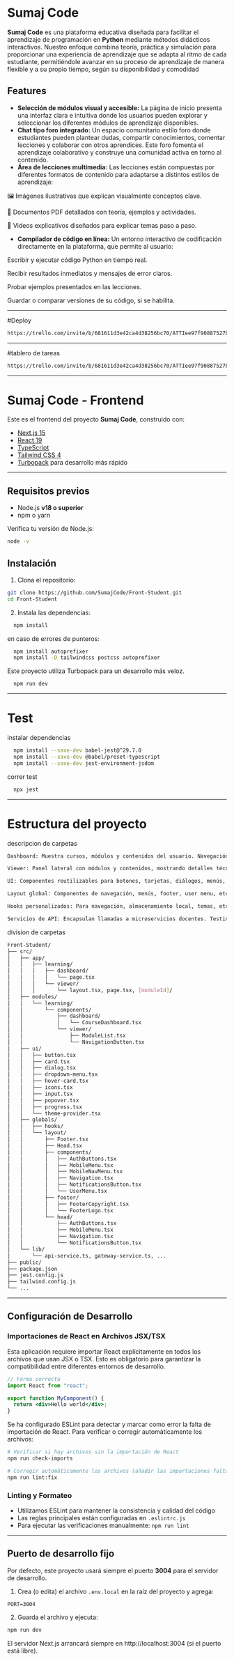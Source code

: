# Sumaj Code

**Sumaj Code** es una plataforma educativa diseñada para facilitar el aprendizaje de programación en **Python** mediante métodos didácticos interactivos. Nuestro enfoque combina teoría, práctica y simulación para proporcionar una experiencia de aprendizaje que se adapta al ritmo de cada estudiante, permitiéndole avanzar en su proceso de aprendizaje de manera flexible y a su propio tiempo, según su disponibilidad y comodidad

## Features

- **Selección de módulos visual y accesible:**
La página de inicio presenta una interfaz clara e intuitiva donde los usuarios pueden explorar y seleccionar los diferentes módulos de aprendizaje disponibles.
- **Chat tipo foro integrado:**
Un espacio comunitario estilo foro donde estudiantes pueden plantear dudas, compartir conocimientos, comentar lecciones y colaborar con otros aprendices. Este foro fomenta el aprendizaje colaborativo y construye una comunidad activa en torno al contenido.
- **Área de lecciones multimedia:**
Las lecciones están compuestas por diferentes formatos de contenido para adaptarse a distintos estilos de aprendizaje:

🖼️ Imágenes ilustrativas que explican visualmente conceptos clave.

📄 Documentos PDF detallados con teoría, ejemplos y actividades.

🎥 Videos explicativos diseñados para explicar temas paso a paso.
- **Compilador de código en línea:**
Un entorno interactivo de codificación directamente en la plataforma, que permite al usuario:

Escribir y ejecutar código Python en tiempo real.

Recibir resultados inmediatos y mensajes de error claros.

Probar ejemplos presentados en las lecciones.

Guardar o comparar versiones de su código, si se habilita.

---

#Deploy
```bash
https://trello.com/invite/b/681611d3e42ca4d38256bc70/ATTIee97f90887527b6624129cc054cccf5f75A69B1D/plataorm-for-pograming-gensoft](https://front-student-git-main-mortalwings-projects.vercel.app/
```

---

#tablero de tareas
```bash
https://trello.com/invite/b/681611d3e42ca4d38256bc70/ATTIee97f90887527b6624129cc054cccf5f75A69B1D/plataorm-for-pograming-gensoft
```

---

# Sumaj Code - Frontend

Este es el frontend del proyecto **Sumaj Code**, construido con:

- [Next.js 15](https://nextjs.org/)
- [React 19](https://react.dev/)
- [TypeScript](https://www.typescriptlang.org/)
- [Tailwind CSS 4](https://tailwindcss.com/)
- [Turbopack](https://turbo.build/pack) para desarrollo más rápido

---

## Requisitos previos

- Node.js **v18 o superior**
- npm o yarn

Verifica tu versión de Node.js:

```bash
node -v
```
## Instalación

1. Clona el repositorio:
```bash
git clone https://github.com/SumajCode/Front-Student.git
cd Front-Student
```

2. Instala las dependencias:
```bash
  npm install
```

en caso de errores de punteros:
```bash
  npm install autoprefixer
  npm install -D tailwindcss postcss autoprefixer
```

Este proyecto utiliza Turbopack para un desarrollo más veloz.

```bash
  npm run dev

```

---

# Test

instalar dependencias
```bash
  npm install --save-dev babel-jest@^29.7.0
  npm install --save-dev @babel/preset-typescript
  npm install --save-dev jest-environment-jsdom
```

correr test
```bash
  npx jest
```

---

# Estructura del proyecto

descripcion de carpetas

```bash
Dashboard: Muestra cursos, módulos y contenidos del usuario. Navegación al viewer de cada contenido.

Viewer: Panel lateral con módulos y contenidos, mostrando detalles técnicos (puntos, reglas, funciones requeridas, etc).

UI: Componentes reutilizables para botones, tarjetas, diálogos, menús, inputs, iconos, etc.

Layout global: Componentes de navegación, menús, footer, user menu, etc.

Hooks personalizados: Para navegación, almacenamiento local, temas, etc.

Servicios de API: Encapsulan llamadas a microservicios docentes. Testing: Configuración con Jest y Testing Library. Tests ubicados en src/app/_tests_/ y subcarpetas.
```

division de carpetas

```bash
Front-Student/
├── src/
│   ├── app/
│   │   ├── learning/
│   │   │   ├── dashboard/
│   │   │   │   └── page.tsx
│   │   │   └── viewer/
│   │   │       └── layout.tsx, page.tsx, [moduleId]/
│   ├── modules/
│   │   └── learning/
│   │       └── components/
│   │           ├── dashboard/
│   │           │   └── CourseDashboard.tsx
│   │           └── viewer/
│   │               ├── ModuleList.tsx
│   │               └── NavigationButton.tsx
│   ├── ui/
│   │   ├── button.tsx
│   │   ├── card.tsx
│   │   ├── dialog.tsx
│   │   ├── dropdown-menu.tsx
│   │   ├── hover-card.tsx
│   │   ├── icons.tsx
│   │   ├── input.tsx
│   │   ├── popover.tsx
│   │   ├── progress.tsx
│   │   └── theme-provider.tsx
│   ├── globals/
│   │   ├── hooks/
│   │   └── layout/
│   │       ├── Footer.tsx
│   │       ├── Head.tsx
│   │       ├── components/
│   │       │   ├── AuthButtons.tsx
│   │       │   ├── MobileMenu.tsx
│   │       │   ├── MobileNavMenu.tsx
│   │       │   ├── Navigation.tsx
│   │       │   ├── NotificationsButton.tsx
│   │       │   └── UserMenu.tsx
│   │       ├── footer/
│   │       │   ├── FooterCopyright.tsx
│   │       │   └── FooterLogo.tsx
│   │       └── head/
│   │           ├── AuthButtons.tsx
│   │           ├── MobileMenu.tsx
│   │           ├── Navigation.tsx
│   │           └── NotificationsButton.tsx
│   └── lib/
│       └── api-service.ts, gateway-service.ts, ...
├── public/
├── package.json
├── jest.config.js
├── tailwind.config.js
└── ...
```

---

## Configuración de Desarrollo

### Importaciones de React en Archivos JSX/TSX

Esta aplicación requiere importar React explícitamente en todos los archivos que usan JSX o TSX. Esto es obligatorio para garantizar la compatibilidad entre diferentes entornos de desarrollo.

```jsx
// Forma correcta
import React from "react";

export function MyComponent() {
  return <div>Hello world</div>;
}
```

Se ha configurado ESLint para detectar y marcar como error la falta de importación de React. Para verificar o corregir automáticamente los archivos:

```bash
# Verificar si hay archivos sin la importación de React
npm run check-imports

# Corregir automáticamente los archivos (añadir las importaciones faltantes)
npm run lint:fix
```

### Linting y Formateo

- Utilizamos ESLint para mantener la consistencia y calidad del código
- Las reglas principales están configuradas en `.eslintrc.js`
- Para ejecutar las verificaciones manualmente: `npm run lint`

---

## Puerto de desarrollo fijo

Por defecto, este proyecto usará siempre el puerto **3004** para el servidor de desarrollo.

1. Crea (o edita) el archivo `.env.local` en la raíz del proyecto y agrega:

```
PORT=3004
```

2. Guarda el archivo y ejecuta:

```bash
npm run dev
```

El servidor Next.js arrancará siempre en http://localhost:3004 (si el puerto está libre).
